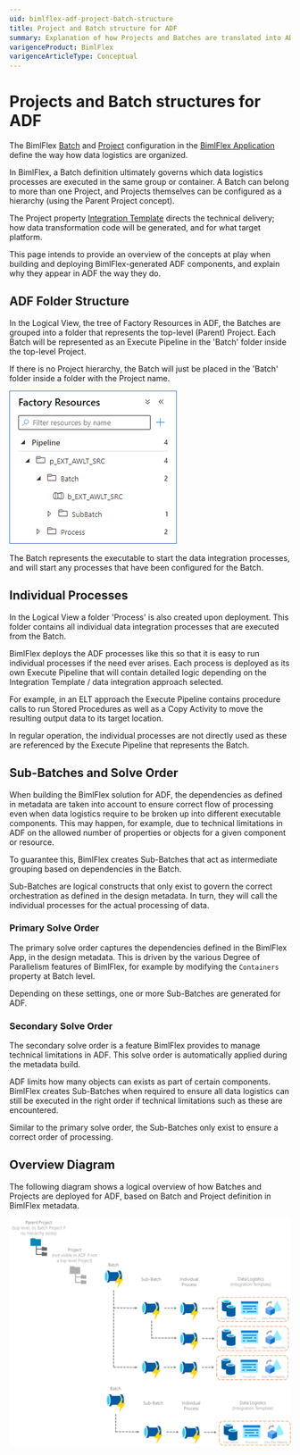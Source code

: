 ```yaml
---
uid: bimlflex-adf-project-batch-structure
title: Project and Batch structure for ADF
summary: Explanation of how Projects and Batches are translated into ADF folder structures and containers
varigenceProduct: BimlFlex
varigenceArticleType: Conceptual
---
```

# Projects and Batch structures for ADF

The BimlFlex [Batch](xref:bimlflex-reference-documentation-batch-entity) and [Project](xref:bimlflex-reference-documentation-project-entity) configuration in the [BimlFlex Application](xref:bimlflex-editors-overview) define the way how data logistics are organized.

In BimlFlex, a Batch definition ultimately governs which data logistics processes are executed in the same group or container. A Batch can belong to more than one Project, and Projects themselves can be configured as a hierarchy (using the Parent Project concept).

The Project property [Integration Template](xref:bimlflex-metadata-static-values#integration-templates) directs the technical delivery; how data transformation code will be generated, and for what target platform.

This page intends to provide an overview of the concepts at play when building and deploying BimlFlex-generated ADF components, and explain why they appear in ADF the way they do.

## ADF Folder Structure

In the Logical View, the tree of Factory Resources in ADF, the Batches are grouped into a folder that represents the top-level (Parent) Project. Each Batch will be represented as an Execute Pipeline in the 'Batch' folder inside the top-level Project.

If there is no Project hierarchy, the Batch will just be placed in the 'Batch' folder inside a folder with the Project name.

![Example Folder Structure in ADF Factory Resources](../../static/img/ADF-logical-view.png "Example Folder Structure in ADF Factory Resources")

The Batch represents the executable to start the data integration processes, and will start any processes that have been configured for the Batch.

## Individual Processes

In the Logical View a folder 'Process' is also created upon deployment. This folder contains all individual data integration processes that are executed from the Batch.

BimlFlex deploys the ADF processes like this so that it is easy to run individual processes if the need ever arises. Each process is deployed as its own Execute Pipeline that will contain detailed logic depending on the Integration Template / data integration approach selected.

For example, in an ELT approach the Execute Pipeline contains procedure calls to run Stored Procedures as well as a Copy Activity to move the resulting output data to its target location.

In regular operation, the individual processes are not directly used as these are referenced by the Execute Pipeline that represents the Batch.

## Sub-Batches and Solve Order

When building the BimlFlex solution for ADF, the dependencies as defined in metadata are taken into account to ensure correct flow of processing even when data logistics require to be broken up into different executable components. This may happen, for example, due to technical limitations in ADF on the allowed number of properties or objects for a given component or resource.

To guarantee this, BimlFlex creates Sub-Batches that act as intermediate grouping based on dependencies in the Batch.

Sub-Batches are logical constructs that only exist to govern the correct orchestration as defined in the design metadata. In turn, they will call the individual processes for the actual processing of data.

### Primary Solve Order

The primary solve order captures the dependencies defined in the BimlFlex App, in the design metadata. This is driven by the various Degree of Parallelism features of BimlFlex, for example by modifying the `Containers` property at Batch level.

Depending on these settings, one or more Sub-Batches are generated for ADF.

### Secondary Solve Order

The secondary solve order is a feature BimlFlex provides to manage technical limitations in ADF. This solve order is automatically applied during the metadata build.

ADF limits how many objects can exists as part of certain components. BimlFlex creates Sub-Batches when required to ensure all data logistics can still be executed in the right order if technical limitations such as these are encountered.

Similar to the primary solve order, the Sub-Batches only exist to ensure a correct order of processing.

## Overview Diagram

The following diagram shows a logical overview of how Batches and Projects are deployed for ADF, based on Batch and Project definition in BimlFlex metadata.

![ADF Logical View diagram](../../static/img/ADF-logical-view-diagram-example.png "ADF Logical View diagram" )

